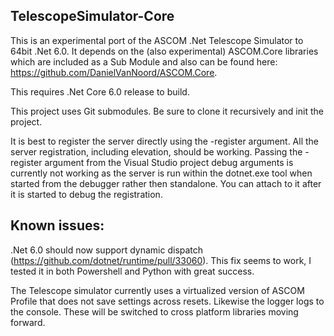 ## TelescopeSimulator-Core

This is an experimental port of the ASCOM .Net Telescope Simulator to 64bit .Net 6.0. It depends on the (also experimental) ASCOM.Core libraries which are included as a Sub Module and also can be found here: https://github.com/DanielVanNoord/ASCOM.Core. 

This requires .Net Core 6.0 release to build.

This project uses Git submodules. Be sure to clone it recursively and init the project.

It is best to register the server directly using the -register argument. All the server registration, including elevation, should be working. Passing the -register argument from the Visual Studio project debug arguments is currently not working as the server is run within the dotnet.exe tool when started from the debugger rather then standalone. You can attach to it after it is started to debug the registration.

## Known issues:

.Net 6.0 should now support dynamic dispatch (https://github.com/dotnet/runtime/pull/33060). This fix seems to work, I tested it in both Powershell and Python with great success. 

The Telescope simulator currently uses a virtualized version of ASCOM Profile that does not save settings across resets. Likewise the logger logs to the console. These will be switched to cross platform libraries moving forward.
